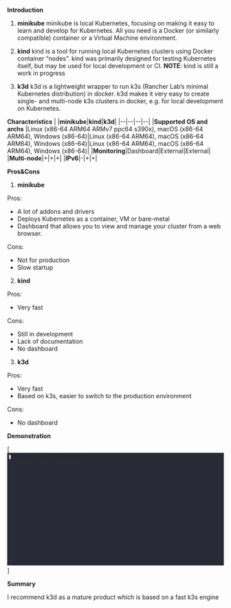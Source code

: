 **Introduction**

1.  **minikube**
minikube is local Kubernetes, focusing on making it easy to learn and develop for Kubernetes.
All you need is a Docker (or similarly compatible) container or a Virtual Machine environment.

2.  **kind**
kind is a tool for running local Kubernetes clusters using Docker container “nodes”.
kind was primarily designed for testing Kubernetes itself, but may be used for local development or CI.
**NOTE**: kind is still a work in progress

3.  **k3d**
k3d is a lightweight wrapper to run k3s (Rancher Lab’s minimal Kubernetes distribution) in docker.
k3d makes it very easy to create single- and multi-node k3s clusters in docker, e.g. for local development on Kubernetes.

**Characteristics**
| |**minikube**|**kind**|**k3d**|
|--|--|--|--|
|**Supported OS and archs**  |Linux (x86-64 ARM64 ARMv7 ppc64 s390x), macOS (x86-64 ARM64), Windows (x86-64)|Linux (x86-64 ARM64), macOS (x86-64 ARM64), Windows (x86-64)|Linux (x86-64 ARM64), macOS (x86-64 ARM64), Windows (x86-64)|
|**Monitoring**|Dashboard|External|External|
|**Multi-node**|+|+|+|
|**IPv6**|-|+|+|

**Pros&Cons**

1.  **minikube**

Pros:
  * A lot of addons and drivers
  * Deploys Kubernetes as a container, VM or bare-metal
  * Dashboard that allows you to view and manage your cluster from a web browser.

Cons:
  * Not for production
  * Slow startup

2.  **kind**
   
Pros:
  * Very fast

Cons:
  * Still in development
  * Lack of documentation
  * No dashboard

3.  **k3d**
   
   Pros:
  * Very fast
  * Based on k3s, easier to switch to the production environment

Cons:
  * No dashboard

**Demonstration**

[<img alt="alt_text" width="800px" src="hello.gif" />]

**Summary**

I recommend k3d as a mature product which is based on a fast k3s engine
